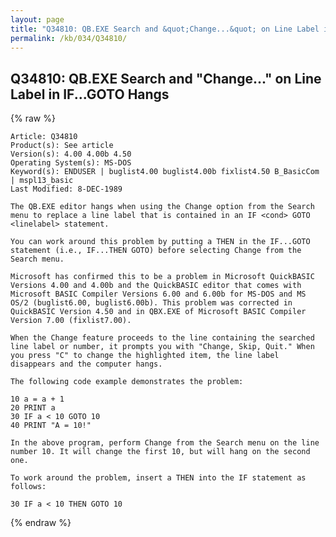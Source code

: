 ```yaml
---
layout: page
title: "Q34810: QB.EXE Search and &quot;Change...&quot; on Line Label in IF...GOTO Hangs"
permalink: /kb/034/Q34810/
---
```


## Q34810: QB.EXE Search and &quot;Change...&quot; on Line Label in IF...GOTO Hangs

{% raw %}

	Article: Q34810
	Product(s): See article
	Version(s): 4.00 4.00b 4.50
	Operating System(s): MS-DOS
	Keyword(s): ENDUSER | buglist4.00 buglist4.00b fixlist4.50 B_BasicCom | mspl13_basic
	Last Modified: 8-DEC-1989
	
	The QB.EXE editor hangs when using the Change option from the Search
	menu to replace a line label that is contained in an IF <cond> GOTO
	<linelabel> statement.
	
	You can work around this problem by putting a THEN in the IF...GOTO
	statement (i.e., IF...THEN GOTO) before selecting Change from the
	Search menu.
	
	Microsoft has confirmed this to be a problem in Microsoft QuickBASIC
	Versions 4.00 and 4.00b and the QuickBASIC editor that comes with
	Microsoft BASIC Compiler Versions 6.00 and 6.00b for MS-DOS and MS
	OS/2 (buglist6.00, buglist6.00b). This problem was corrected in
	QuickBASIC Version 4.50 and in QBX.EXE of Microsoft BASIC Compiler
	Version 7.00 (fixlist7.00).
	
	When the Change feature proceeds to the line containing the searched
	line label or number, it prompts you with "Change, Skip, Quit." When
	you press "C" to change the highlighted item, the line label
	disappears and the computer hangs.
	
	The following code example demonstrates the problem:
	
	10 a = a + 1
	20 PRINT a
	30 IF a < 10 GOTO 10
	40 PRINT "A = 10!"
	
	In the above program, perform Change from the Search menu on the line
	number 10. It will change the first 10, but will hang on the second
	one.
	
	To work around the problem, insert a THEN into the IF statement as
	follows:
	
	30 IF a < 10 THEN GOTO 10

{% endraw %}
